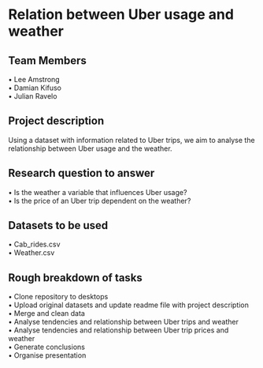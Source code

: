 # Relation between Uber usage and weather

## Team Members
•	Lee Amstrong  
•	Damian Kifuso  
•	Julian Ravelo
## Project description
Using a dataset with information related to Uber trips, we aim to analyse the relationship between Uber usage and the weather.
## Research question to answer
•	Is the weather a variable that influences Uber usage?  
•	Is the price of an Uber trip dependent on the weather?  
## Datasets to be used
•	Cab_rides.csv  
•	Weather.csv   
## Rough breakdown of tasks
•	Clone repository to desktops   
•	Upload original datasets and update readme file with project description   
•	Merge and clean data   
•	Analyse tendencies and relationship between Uber trips and weather   
•	Analyse tendencies and relationship between Uber trip prices and weather   
•	Generate conclusions   
•	Organise presentation   
